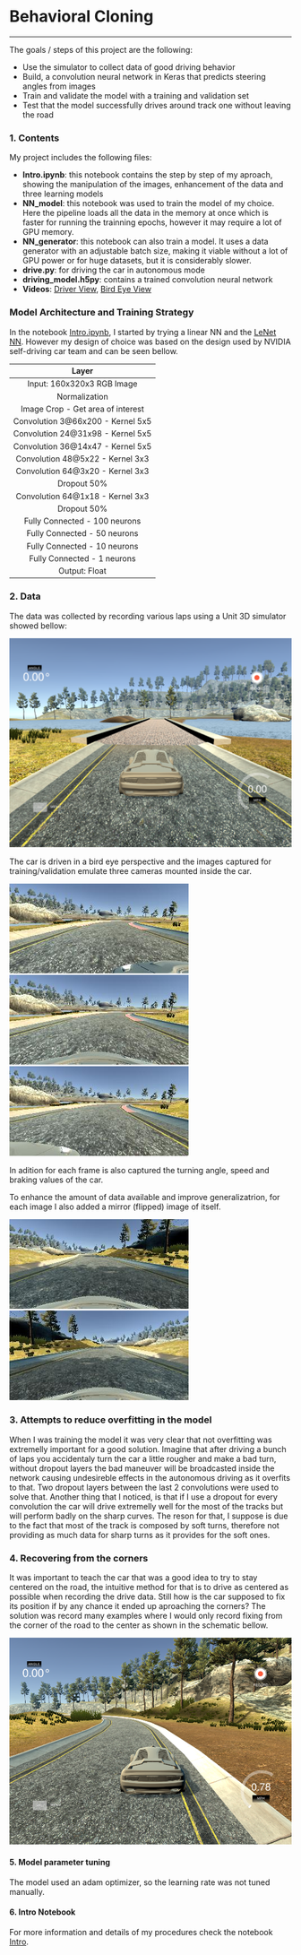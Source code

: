 # **Behavioral Cloning** 
---

The goals / steps of this project are the following:
* Use the simulator to collect data of good driving behavior
* Build, a convolution neural network in Keras that predicts steering angles from images
* Train and validate the model with a training and validation set
* Test that the model successfully drives around track one without leaving the road

[//]: # (Image References)

[sim]: ./Images/sim.png "Simulator"
[sim_center]: ./Images/sim_center.jpg "Center"
[sim_left]: ./Images/sim_left.jpg "Left"
[sim_right]: ./Images/sim_right.jpg "Right"
[sim_normal]: ./Images/sim_normal.jpg "Normal"
[sim_mirror]: ./Images/sim_mirror.jpg "Flipped"
[sim_recover]: ./Images/sim_recovering.png "Recover"


### 1. Contents

My project includes the following files:
* **Intro.ipynb**: this notebook contains the step by step of my aproach, showing the manipulation of the images, enhancement of the data and three learning models
* **NN_model**: this notebook was used to train the model of my choice. Here the pipeline loads all the data in the memory at once which is faster for running the trainning epochs, however it may require a lot of GPU memory.
* **NN_generator**: this notebook can also train a model. It uses a data generator with an adjustable batch size, making it viable without a lot of GPU power or for huge datasets, but it is considerably slower.  
* **drive.py**: for driving the car in autonomous mode
* **driving_model.h5py**: contains a trained convolution neural network 
* **Videos**: [Driver View](https://vimeo.com/229937631), [Bird Eye View](https://vimeo.com/229947155)

### Model Architecture and Training Strategy

In the notebook [Intro.ipynb](Intro.ipynb), I started by trying a linear NN and the [LeNet NN](https://github.com/guiklink/CarND-Traffic-Sign-Classifier-Project). However my design of choice was based on the design used by NVIDIA self-driving car team and can be seen bellow.

| Layer         	               | 
|:--------------------------------:|
| Input: 160x320x3 RGB Image       |
| Normalization                    |
| Image Crop - Get area of interest|
| Convolution 3@66x200 - Kernel 5x5|
| Convolution 24@31x98 - Kernel 5x5|
| Convolution 36@14x47 - Kernel 5x5|
| Convolution 48@5x22  - Kernel 3x3|
| Convolution 64@3x20  - Kernel 3x3|
| Dropout 50%                      |
| Convolution 64@1x18  - Kernel 3x3|
| Dropout 50%                      |
| Fully Connected - 100 neurons    |
| Fully Connected - 50 neurons     |
| Fully Connected - 10 neurons     |
| Fully Connected - 1 neurons      |
| Output: Float                    |


### 2. Data

The data was collected by recording various laps using a Unit 3D simulator showed bellow:

![alt text][sim]

The car is driven in a bird eye perspective and the images captured for training/validation emulate three cameras mounted inside the car.

![alt text][sim_left] ![alt text][sim_center] ![alt text][sim_right]

In adition for each frame is also captured the turning angle, speed and braking values of the car.

To enhance the amount of data available and improve generalizatrion, for each image I also added a mirror (flipped) image of itself.

![alt text][sim_normal] ![alt text][sim_mirror]


### 3. Attempts to reduce overfitting in the model

When I was training the model it was very clear that not overfitting was extremelly important for a good solution. Imagine that after driving a bunch of laps you accidentaly turn the car a little rougher and make a bad turn, without dropout layers the bad maneuver will be broadcasted inside the network causing undesireble effects in the autonomous driving as it overfits to that. Two dropout layers between the last 2 convolutions were used to solve that. Another thing that I noticed, is that if I use a dropout for every convolution the car will drive extremelly well for the most of the tracks but will perform badly on the sharp curves. The reson for that, I suppose is due to the fact that most of the track is composed by soft turns, therefore not providing as much data for sharp turns as it provides for the soft ones.

### 4. Recovering from the corners

It was important to teach the car that was a good idea to try to stay centered on the road, the intuitive method for that is to drive as centered as possible when recording the drive data. Still how is the car supposed to fix its position if by any chance it ended up aproaching the corners? The solution was record many examples where I would only record fixing from the corner of the road to the center as shown in the schematic bellow.

![alt text][sim_recover]


#### 5. Model parameter tuning

The model used an adam optimizer, so the learning rate was not tuned manually.

#### 6. Intro Notebook
For more information and details of my procedures check the notebook [Intro](Intro.ipynb).
